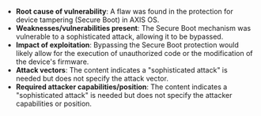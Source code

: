 - **Root cause of vulnerability**: A flaw was found in the protection for device tampering (Secure Boot) in AXIS OS.
- **Weaknesses/vulnerabilities present**: The Secure Boot mechanism was vulnerable to a sophisticated attack, allowing it to be bypassed.
- **Impact of exploitation**: Bypassing the Secure Boot protection would likely allow for the execution of unauthorized code or the modification of the device's firmware.
- **Attack vectors**: The content indicates a "sophisticated attack" is needed but does not specify the attack vector.
- **Required attacker capabilities/position**: The content indicates a "sophisticated attack" is needed but does not specify the attacker capabilities or position.